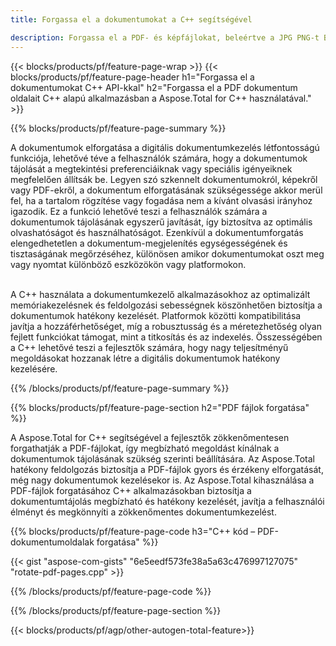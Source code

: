 ```yaml
---
title: Forgassa el a dokumentumokat a C++ segítségével 

description: Forgassa el a PDF- és képfájlokat, beleértve a JPG PNG-t BMP GIF TIFF SVG-t a C++ alkalmazáson keresztül.
---
```


{{< blocks/products/pf/feature-page-wrap >}}
{{< blocks/products/pf/feature-page-header h1="Forgassa el a dokumentumokat C++ API-kkal" h2="Forgassa el a PDF dokumentum oldalait C++ alapú alkalmazásban a Aspose.Total for C++ használatával." >}}

{{% blocks/products/pf/feature-page-summary %}}

A dokumentumok elforgatása a digitális dokumentumkezelés létfontosságú funkciója, lehetővé téve a felhasználók számára, hogy a dokumentumok tájolását a megtekintési preferenciáiknak vagy speciális igényeiknek megfelelően állítsák be. Legyen szó szkennelt dokumentumokról, képekről vagy PDF-ekről, a dokumentum elforgatásának szükségessége akkor merül fel, ha a tartalom rögzítése vagy fogadása nem a kívánt olvasási irányhoz igazodik. Ez a funkció lehetővé teszi a felhasználók számára a dokumentumok tájolásának egyszerű javítását, így biztosítva az optimális olvashatóságot és használhatóságot. Ezenkívül a dokumentumforgatás elengedhetetlen a dokumentum-megjelenítés egységességének és tisztaságának megőrzéséhez, különösen amikor dokumentumokat oszt meg vagy nyomtat különböző eszközökön vagy platformokon. <br /><br />

A C++ használata a dokumentumkezelő alkalmazásokhoz az optimalizált memóriakezelésnek és feldolgozási sebességnek köszönhetően biztosítja a dokumentumok hatékony kezelését. Platformok közötti kompatibilitása javítja a hozzáférhetőséget, míg a robusztusság és a méretezhetőség olyan fejlett funkciókat támogat, mint a titkosítás és az indexelés. Összességében a C++ lehetővé teszi a fejlesztők számára, hogy nagy teljesítményű megoldásokat hozzanak létre a digitális dokumentumok hatékony kezelésére.

{{% /blocks/products/pf/feature-page-summary  %}}


{{% blocks/products/pf/feature-page-section  h2="PDF fájlok forgatása" %}}

A Aspose.Total for C++ segítségével a fejlesztők zökkenőmentesen forgathatják a PDF-fájlokat, így megbízható megoldást kínálnak a dokumentumok tájolásának szükség szerinti beállítására. Az Aspose.Total hatékony feldolgozás biztosítja a PDF-fájlok gyors és érzékeny elforgatását, még nagy dokumentumok kezelésekor is. Az Aspose.Total kihasználása a PDF-fájlok forgatásához C++ alkalmazásokban biztosítja a dokumentumtájolás megbízható és hatékony kezelését, javítja a felhasználói élményt és megkönnyíti a zökkenőmentes dokumentumkezelést.

{{% blocks/products/pf/feature-page-code h3="C++ kód – PDF-dokumentumoldalak forgatása" %}}

{{< gist "aspose-com-gists" "6e5eedf573fe38a5a63c476997127075" "rotate-pdf-pages.cpp" >}}

{{% /blocks/products/pf/feature-page-code  %}}

{{% /blocks/products/pf/feature-page-section %}}

{{< blocks/products/pf/agp/other-autogen-total-feature>}}